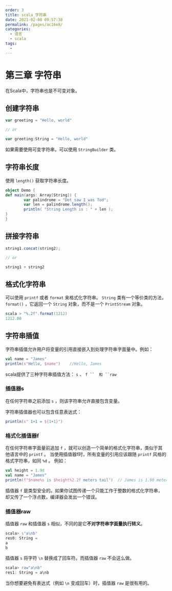 ```yaml
---
order: 3
title: scala_字符串
date: 2021-02-08 09:57:38
permalink: /pages/ac16e8/
categories: 
  - 语言
  - scala
tags: 
  - 
---
```


# 第三章 字符串

在Scala中，字符串也是不可变对象。

## 创建字符串

```scala
var greeting = "Hello, world"

// or

var greeting:String = "Hello, world"
```

如果需要使用可变字符串，可以使用 `StringBuilder` 类。

## 字符串长度

使用 `length()` 获取字符串长度。

```scala
object Demo {
def main(args: Array[String]) {
        var palindrome = "Dot saw I was Tod";
        var len = palindrome.length();
        println( "String Length is : " + len );
}
}
```

## 拼接字符串

```scala
string1.concat(string2);

// or

string1 + string2
```

## 格式化字符串

可以使用 `printf` 或者 `format` 来格式化字符串。 `String` 类有一个等价类的方法， `format()` ，它返回一个 `String` 对象，而不是一个 `PrintStream` 对象。

```scala
scala > "%.2f".format(1212)
1212.00
```

## 字符串插值

字符串插值允许用户将变量的引用直接嵌入到处理字符串字面量中。例如：

```scala
val name = "James"
println(s"Hello, $name")    //Hello, James
```

scala提供了三种字符串插值方法： `s` 、 `f ``  和 ``raw`

### 插值器s

在任何字符串之前添加 `s` ，则该字符串允许直接包含变量。

字符串插值器也可以包含任意表达式：

```scala
println(s" 1+1 = ${1+1}")
```

### 格式化插值器f

在任何字符串字面量前追加 `f` ，就可以创造一个简单的格式化字符串，类似于其他语言中的 `printf` 。 当使用插值器f时，所有变量的引用应该跟随 `printf` 风格的格式字符串，如同 `%d` 。 例如：

```scala
val height = 1.9d
val name = "James"
println(f"$name%s is $height%2.2f meters tail")  // James is 1.90 meters tall
```

插值器 `f` 是类型安全的。如果你试图传递一个只能工作于整数的格式化字符串，却又传了一个浮点数，编译器会发出一个错误。

### 插值器raw

插值器 `raw` 和插值器 `s` 相似，不同的是它**不对字符串字面量执行转义**。

```scala
scala> s"a\nb"
res0: String =
a
b
```

插值器 `s` 将字符 `\n` 替换成了回车符。而插值器 `raw` 不会这么做。

```scala
scala> raw"a\nb"
res1: String = a\nb
```

当你想要避免有表达式（例如 `\n` 变成回车）时，插值器 `raw` 是很有用的。